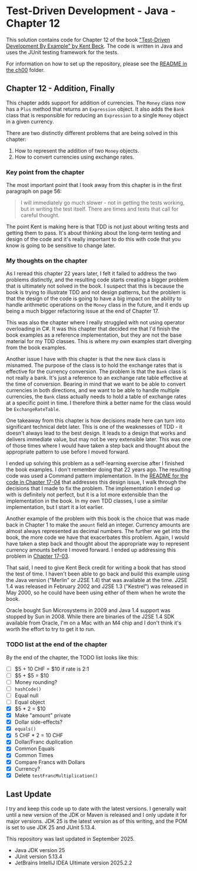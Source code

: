 # Test-Driven Development - Java - Chapter 12

This solution contains code for Chapter 12 of the book ["Test-Driven Development By Example" by 
Kent Beck](https://a.co/d/1sr05eT). The code is written in Java and uses the JUnit testing framework for the tests. 

For information on how to set up the repository, please see the [README in the ch00](../ch00/README.md) folder.

## Chapter 12 - Addition, Finally
This chapter adds support for addition of currencies. The `Money` class now has a `Plus` method that returns an 
`Expression` object. It also adds the `Bank` class that is responsible for reducing an `Expression` to a single `Money` 
object in a given currency.

There are two distinctly different problems that are being solved in this chapter:
1. How to represent the addition of two `Money` objects.
2. How to convert currencies using exchange rates.

### Key point from the chapter
The most important point that I took away from this chapter is in the first paragraph on page 56:
> I will immediately go much slower - not in getting the tests working, but in writing the test itself. There are
> times and tests that call for careful thought.

The point Kent is making here is that TDD is not just about writing tests and getting them to pass. It's about thinking
about the long-term testing and design of the code and it's really important to do this with code that you know is going
to be sensitive to change later.

### My thoughts on the chapter
As I reread this chapter 22 years later, I felt it failed to address the two problems distinctly, and the resulting code 
starts creating a bigger problem that is ultimately not solved in the book. I suspect that this is because the book is 
trying to illustrate TDD and not design patterns, but the problem is that the design of the code is going to have a big 
impact on the ability to handle arithmetic operations on the `Money` class in the future, and it ends up being a much
bigger refactoring issue at the end of Chapter 17.

This was also the chapter where I really struggled with not using operator overloading in C#. It was this chapter that
decided me that I'd finish the book examples as a reference implementation, but they are not the base material for my
TDD classes. This is where my own examples start diverging from the book examples.

Another issue I have with this chapter is that the new `Bank` class is misnamed. The purpose of the class is to hold the 
exchange rates that is effective for the currency conversion. The problem is that the `Bank` class is not really a bank. 
It's just a reference to an exchange rate table effective at the time of conversion. Bearing in mind that we want to be 
able to convert currencies in both directions, and we want to be able to handle multiple currencies, the `Bank` class 
actually needs to hold a table of exchange rates at a specific point in time. I therefore think a better name for the 
class would be `ExchangeRateTable`.

One takeaway from this chapter is how decisions made here can turn into significant technical debt later.
This is one of the weaknesses of TDD - it doesn't always lead to the best design. It leads to a design that works and
delivers immediate value, but may not be very extensible later. This was one of those times where I would have taken a 
step back and thought about the appropriate pattern to use before I moved forward. 

I ended up solving this problem as a self-learning exercise after I finished the book examples. I don't remember doing 
that 22 years ago. The resulting code was used a Command pattern implementation. In the [README for the code in 
Chapter 17-04](../ch17-04-arithmetic/README.md) that addresses this design issue, I walk through the decisions that I 
made to fix the problem. The implementation I ended up with is definitely not perfect, but it is a lot more extensible 
than the implementation in the book. In my own TDD classes, I use a similar implementation, but I start it a lot earlier.

Another example of the problem with this book is the choice that was made back in Chapter 1 to make the `amount` field an 
integer. Currency amounts are almost always represented as decimal numbers. The further we get into the book, the more 
code we have that exacerbates this problem. Again, I would have taken a step back and thought about the appropriate
way to represent currency amounts before I moved forward. I ended up addressing this problem in 
[Chapter 17-03](../ch17-03-decimal/README.md).

That said, I need to give Kent Beck credit for writing a book that has stood the test of time. I haven't been able to go
back and build this example using the Java version ("Merlin" or J2SE 1.4) that was available at the time. J2SE 1.4 was 
released in February 2002 and J2SE 1.3 ("Kestrel") was released in May 2000, so he could have been using either of them
when he wrote the book.

Oracle bought Sun Microsystems in 2009 and Java 1.4 support was stopped by Sun in 2008. While there are binaries of the 
J2SE 1.4 SDK available from Oracle, I'm on a Mac with an M4 chip and I don't think it's worth the effort to try to get
it to run.

### TODO list at the end of the chapter
By the end of the chapter, the TODO list looks like this:
- [ ] \$5 + 10 CHF = $10 if rate is 2:1
- [ ] \$5 + \$5 = $10
- [ ] Money rounding?
- [ ] `hashCode()`
- [ ] Equal null
- [ ] Equal object
- [x] \$5 * 2 = $10
- [x] Make "amount" private
- [x] Dollar side-effects?
- [x] `equals()`
- [x] 5 CHF * 2 = 10 CHF
- [x] Dollar/Franc duplication
- [x] Common Equals
- [x] Common Times
- [x] Compare Francs with Dollars
- [X] Currency?
- [x] Delete `testFrancMultiplication()`

## Last Update
I try and keep this code up to date with the latest versions. I generally wait until a new version of the JDK or Maven is 
released and I only update it for major versions. JDK 25 is the latest version as of this writing, and the POM is set to
use JDK 25 and JUnit 5.13.4.

This repository was last updated in September 2025.
- Java JDK version 25
- JUnit version 5.13.4
- JetBrains IntelliJ IDEA Ultimate version 2025.2.2